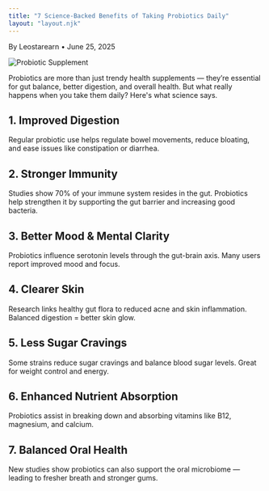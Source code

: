 ```yaml
---
title: "7 Science-Backed Benefits of Taking Probiotics Daily"
layout: "layout.njk"
---
```


By Leostarearn • June 25, 2025

![Probiotic Supplement](/images/probiotics-benefits.webp)

Probiotics are more than just trendy health supplements — they’re essential for gut balance, better digestion, and overall health. But what really happens when you take them daily? Here's what science says.

## 1. Improved Digestion

Regular probiotic use helps regulate bowel movements, reduce bloating, and ease issues like constipation or diarrhea.

## 2. Stronger Immunity

Studies show 70% of your immune system resides in the gut. Probiotics help strengthen it by supporting the gut barrier and increasing good bacteria.

## 3. Better Mood & Mental Clarity

Probiotics influence serotonin levels through the gut-brain axis. Many users report improved mood and focus.

## 4. Clearer Skin

Research links healthy gut flora to reduced acne and skin inflammation. Balanced digestion = better skin glow.

## 5. Less Sugar Cravings

Some strains reduce sugar cravings and balance blood sugar levels. Great for weight control and energy.

## 6. Enhanced Nutrient Absorption

Probiotics assist in breaking down and absorbing vitamins like B12, magnesium, and calcium.

## 7. Balanced Oral Health

New studies show probiotics can also support the oral microbiome — leading to fresher breath and stronger gums.
